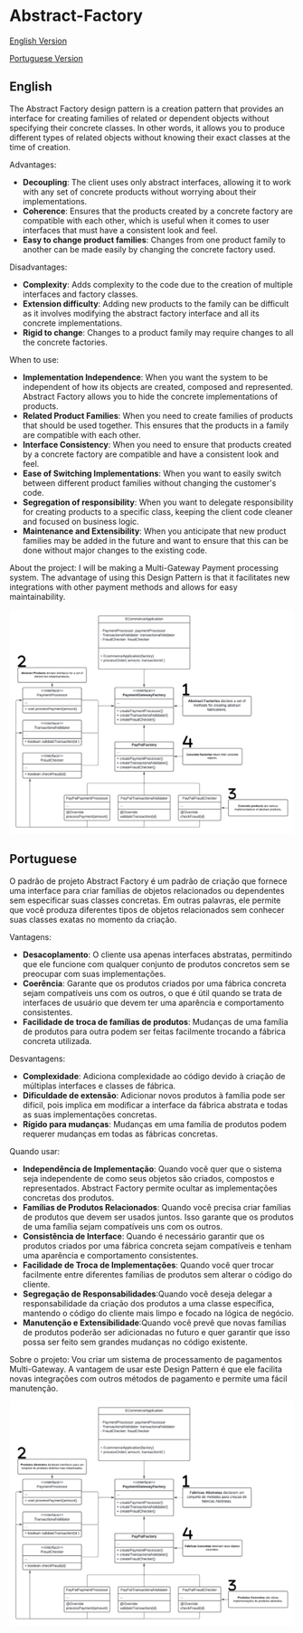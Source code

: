 # Abstract-Factory
[English Version](#english)

[Portuguese Version](#portuguese) 
## English
The Abstract Factory design pattern is a creation pattern that provides an interface for creating families of related or dependent objects without specifying their concrete classes. In other words, it allows you to produce different types of related objects without knowing their exact classes at the time of creation.

Advantages:
*   **Decoupling**: The client uses only abstract interfaces, allowing it to work with any set of concrete products without worrying about their implementations.
*   **Coherence**: Ensures that the products created by a concrete factory are compatible with each other, which is useful when it comes to user interfaces that must have a consistent look and feel.
*   **Easy to change product families**: Changes from one product family to another can be made easily by changing the concrete factory used.

Disadvantages:
*   **Complexity**: Adds complexity to the code due to the creation of multiple interfaces and factory classes.
*   **Extension difficulty**: Adding new products to the family can be difficult as it involves modifying the abstract factory interface and all its concrete implementations.
*   **Rigid to change**: Changes to a product family may require changes to all the concrete factories.

When to use:
*   **Implementation Independence**: When you want the system to be independent of how its objects are created, composed and represented. Abstract Factory allows you to hide the concrete implementations of products.
*   **Related Product Families**: When you need to create families of products that should be used together. This ensures that the products in a family are compatible with each other.
*   **Interface Consistency**: When you need to ensure that products created by a concrete factory are compatible and have a consistent look and feel.
*   **Ease of Switching Implementations**: When you want to easily switch between different product families without changing the customer's code.
*   **Segregation of responsibility**: When you want to delegate responsibility for creating products to a specific class, keeping the client code cleaner and focused on business logic.
*   **Maintenance and Extensibility**: When you anticipate that new product families may be added in the future and want to ensure that this can be done without major changes to the existing code.

About the project:
I will be making a Multi-Gateway Payment processing system.
The advantage of using this Design Pattern is that it facilitates new integrations with other payment methods and allows for easy maintainability.

![Abstract-Factory-English](/assets/Abstract-Factory-English.png)

## Portuguese
O padrão de projeto Abstract Factory é um padrão de criação que fornece uma interface para criar famílias de objetos relacionados ou dependentes sem especificar suas classes concretas. Em outras palavras, ele permite que você produza diferentes tipos de objetos relacionados sem conhecer suas classes exatas no momento da criação.

Vantagens:
*    **Desacoplamento**: O cliente usa apenas interfaces abstratas, permitindo que ele funcione com qualquer conjunto de produtos concretos sem se preocupar com suas implementações.
*    **Coerência**: Garante que os produtos criados por uma fábrica concreta sejam compatíveis uns com os outros, o que é útil quando se trata de interfaces de usuário que devem ter uma aparência e comportamento consistentes.
*    **Facilidade de troca de famílias de produtos**: Mudanças de uma família de produtos para outra podem ser feitas facilmente trocando a fábrica concreta utilizada.

Desvantagens:
*    **Complexidade**: Adiciona complexidade ao código devido à criação de múltiplas interfaces e classes de fábrica.
*    **Dificuldade de extensão**: Adicionar novos produtos à família pode ser difícil, pois implica em modificar a interface da fábrica abstrata e todas as suas implementações concretas.
*    **Rígido para mudanças**: Mudanças em uma família de produtos podem requerer mudanças em todas as fábricas concretas.

Quando usar:
*   **Independência de Implementação**: Quando você quer que o sistema seja independente de como seus objetos são criados, compostos e representados. Abstract Factory permite ocultar as implementações concretas dos produtos.
*   **Famílias de Produtos Relacionados**: Quando você precisa criar famílias de produtos que devem ser usados juntos. Isso garante que os produtos de uma família sejam compatíveis uns com os outros.
*   **Consistência de Interface**: Quando é necessário garantir que os produtos criados por uma fábrica concreta sejam compatíveis e tenham uma aparência e comportamento consistentes.
*   **Facilidade de Troca de Implementações**: Quando você quer trocar facilmente entre diferentes famílias de produtos sem alterar o código do cliente.
*   **Segregação de Responsabilidades**:Quando você deseja delegar a responsabilidade da criação dos produtos a uma classe específica, mantendo o código do cliente mais limpo e focado na lógica de negócio.
*   **Manutenção e Extensibilidade**:Quando você prevê que novas famílias de produtos poderão ser adicionadas no futuro e quer garantir que isso possa ser feito sem grandes mudanças no código existente.

Sobre o projeto:
Vou criar um sistema de processamento de pagamentos Multi-Gateway.
A vantagem de usar este Design Pattern é que ele facilita novas integrações com outros métodos de pagamento e permite uma fácil manutenção.

![Abstract-Factory-Portuguese](/assets/Abstract-Factory-Portuguese.png)